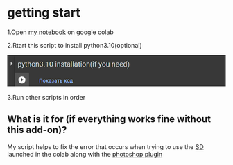 # getting start
 
1.Open [my notebook](https://colab.research.google.com/github/acup1/fast_stable_diffusion_AUTOMATIC1111_python3.10installer/blob/main/fast_stable_diffusion_AUTOMATIC1111_python3_10installer_by_Acup.ipynb) on google colab

2.Rtart this script to install python3.10(optional)

![](.gitbook/assets/image.png)

3.Run other scripts in order

## What is it for (if everything works fine without this add-on)?

My script helps to fix the error that occurs when trying to use the [SD](https://github.com/AUTOMATIC1111/stable-diffusion-webui) launched in the colab along with the [photoshop plugin](https://github.com/isekaidev/stable.art)
